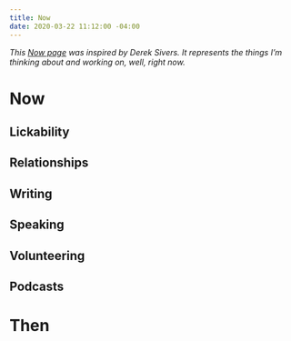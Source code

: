 ```yaml
---
title: Now
date: 2020-03-22 11:12:00 -04:00
---
```


*This [Now page](https://sivers.org/nowff) was inspired by Derek Sivers. It represents the things I’m thinking about and working on, well, right now.*

# Now

## Lickability

## Relationships

## Writing

## Speaking

## Volunteering

## Podcasts

# Then